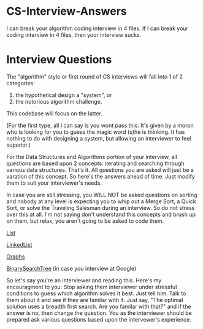 # CS-Interview-Answers
I can break your algorithm coding interview in 4 files. If I can break your coding interview in 4 files, then your interview sucks. 

# Interview Questions
The "algorithm" style or first round of CS interviews will fall into 1 of 2 categories: 
 1. the hypothetical design a "system", or
 2. the notorious algorithm challenge. 

This codebase will focus on the latter.  

(For the first type, all I can say is you wont pass this. It's given by a moron who is looking for you to guess the magic word (s)he is thinking. It has nothing to do with designing a system, but allowing an interviewer to feel superior.) 

For the Data Structures and Algorithms portion of your interview, all questions are based upon 2 concepts: iterating and searching through various data structures. That's it. All questions you are asked will just be a varation of this concept. So here's the answers ahead of time. Just modify them to suit your interviewer's needs. 

In case you are still stressing, you WILL NOT be asked questions on sorting and nobody at any level is expecting you to whip out a Merge Sort, a Quick Sort, or solve the Traveling Salesman during an interview. So do not stress over this at all. I'm not saying don't understand this concepts and brush up on them, but relax, you aren't going to be asked to code them.


[List](https://github.com/musselwhizzle/CS-Interview-Answers/blob/master/app/src/test/java/com/joshua/interviewanswers/List.kt)

[LinkedList](https://github.com/musselwhizzle/CS-Interview-Answers/blob/master/app/src/test/java/com/joshua/interviewanswers/LinkedList.kt)

[Graphs](https://github.com/musselwhizzle/CS-Interview-Answers/blob/master/app/src/test/java/com/joshua/interviewanswers/Graph.kt)

[BinarySearchTree](https://github.com/musselwhizzle/CS-Interview-Answers/blob/master/app/src/test/java/com/joshua/interviewanswers/BinarySearchTree.kt) (in case you interview at Google)

So let's say you're an interviewer and reading this. Here's my encouragment to you: Stop asking them interviewer under stressful conditions to guess which algorithm solves it best. Just tell him. Talk to them about it and see if they are familar with it. Just say, "The optimal solution uses a breadth first search. Are you familar with that?" and if the answer is no, then change the question. You as the interviewer should be prepared ask various questions based upon the intervewer's experience. 
